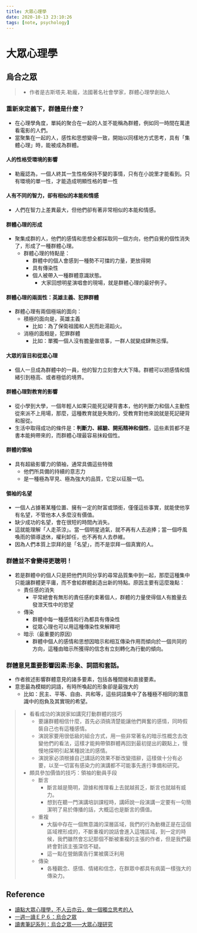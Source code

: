 ```yaml
---
title: 大眾心理學
date: 2020-10-13 23:10:26
tags: [note, psychology]
---
```


# 大眾心理學

## 烏合之眾
> - 作者是古斯塔夫.勒龐，法國著名社會學家，群體心理學創始人

### 重新來定義下，群體是什麼？
- 在心理學角度，單純的聚合在一起的人並不能稱為群體，例如同一時間在萬達看電影的人們。
- 當聚集在一起的人，感性和思想變得一致，開始以同樣地方式思考，具有「集體心理」時，能被成為群體。

#### 人的性格受環境的影響
- 勒龐認為，一個人終其一生性格保持不變的事情，只有在小說里才能看到。只有環境的單一性，才能造成明顯性格的單一性
  
#### 人有不同的智力，卻有相似的本能和情感
- 人們在智力上差異最大，但他們卻有著非常相似的本能和情感。
 
 <!--more-->
  
#### 群體心理的形成
- 聚集成群的人，他們的感情和思想全都採取同一個方向，他們自覺的個性消失了，形成了一種群體心理。
    - 群體心理的特點是：
        - 群體中的個人會感到一種勢不可擋的力量，更放得開
        - 具有傳染性
        - 個人被帶入一種群體意識狀態。
            - 大家回想明星演唱會的現場，就是群體心理的最好例子。

#### 群體心理的兩面性：英雄主義、犯罪群體
- 群體心理有兩個極端的面向：
    - 積極的面向是，英雄主義
        - 比如：為了保衛祖國和人民而赴湯蹈火。
    - 消極的面相是，犯罪群體
        - 比如：單獨一個人沒有膽量做壞事，一群人就變成肆無忌憚。

#### 大眾的盲目和從眾心理
- 個人一旦成為群體中的一員，他的智力立刻會大大下降。群體可以把感情和情緒引到極高、或者極低的境界。

#### 群體心理對教育的影響
- 從小學到大學，一個年輕人如果只能死記硬背書本，他的判斷力和個人主動性從來派不上用場，那麼，這種教育就是失敗的，受教育對他來說就是死記硬背和服從。
- 生活中取得成功的條件是：**判斷力、經驗、開拓精神和個性**，這些素質都不是書本能夠帶來的，而群體心理最容易抹殺個性。

#### 群體的領袖
- 具有超級影響力的領袖，通常具備這些特徵
    - 他們所具備的持續的意志力
    - 是一種極為罕見、極為強大的品質，它足以征服一切。

#### 領袖的名望
- 一個人占據著某種位置、擁有一定的財富或頭銜，僅僅這些事實，就能使他享有名望，不管他本人多麼沒有價值。
- 缺少成功的名望，會在很短的時間內消失。
- 這就能理解「人走茶涼」。當一個明星過氣，就不再有人去追捧；當一個呼風喚雨的領導退休，權利卸任，也不再有人去恭維。
- 因為人們本質上崇拜的是「名望」，而不是崇拜一個真實的人。

### 群體並不會變得更聰明！

- 若是群體中的個人只是把他們共同分享的尋常品質集中到一起，那麼這種集中只能讓群體更平庸，而不會給群體創造出新的特點。原因主要有這麼幾點：
    - 責任感的消失
        - 平常總會有無形的責任感約束著個人，群體的力量使得個人有膽量去發泄天性中的慾望
    - 傳染
        - 群體中每一種感情和行為都具有傳染性
        - 從眾心理也可以用這種傳染性來解釋吧
    - 暗示（最重要的原因）
        - 群體中個人的感情和思想因暗示和相互傳染作用而傾向於一個共同的方向，這種由暗示所獲得的信念有立刻轉化為行動的傾向。

### 群體意見重要影響因素:形象、詞語和套話。
- 作者敘述影響群體意見的諸多要素，包括各種間接和直接要素。
- 意思最為模糊的詞語，有時所喚起的形象卻是最強大的
    - 比如：民主、平等、自由、共和等，這些詞語集中了各種極不相同的潛意識中的抱負及其實現的希望。

> - 看看成功的演說家如講究打動群體的技巧
>     - 要讓群體相信什麼，首先必須搞清楚能讓他們興奮的感情，同時假裝自己也有這種感情。
>     - 演說家要用很低級的組合方式，用一些非常著名的暗示性概念去改變他們的看法，這樣才能夠帶領群體再回到最初提出的觀點上，慢慢地探明引起某種說法的感情。
>     - 演說家必須根據自己講話的效果不斷改變措辭，這樣做十分有必要，以至一切富有感染力的演講都不可能事先進行準備和研究。
> - 頗具參加價值的技巧：領袖的動員手段
>     - 斷言
>         - 斷言越是簡明，證據和推理看上去就越貧乏，斷言也就越有威力。
>         - 想到在聽一門演講培訓課程時，講師說一段演講一定要有一句簡潔明了易於傳播的話，大概這也是斷言的價值。
>     - 重複
>         - 大腦中存在一個無意識的深層區域，我們的行為動機正是在這個區域裡形成的，不斷重複的說話會進入這塊區域，到一定的時候，我們雖然會忘記那個不斷被重複的主張的作者，但是我們最終會對該主張深信不疑。
>         - 這一點在營銷廣告行業被廣泛利用
>     - 傳染
>         - 各種觀念、感情、情緒和信念，在群眾中都具有病菌一樣強大的傳染力。



## Reference
- [讀點大眾心理學，不人云亦云，做一個獨立思考的人](https://kknews.cc/zh-tw/news/j458mke.html)
- [一週一讀ＥＰ６：烏合之眾](https://medium.com/@achilles1452/%E6%9B%B8%E7%B1%8D%E4%BB%8B%E7%B4%B9-%E7%83%8F%E5%90%88%E4%B9%8B%E7%9C%BE-17d4e8ae20da)
- [讀書筆記系列：烏合之眾——大眾心理研究](https://kknews.cc/zh-tw/psychology/e9ley5n.html)
